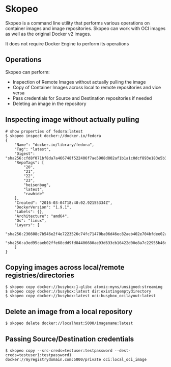 # Skopeo
Skopeo is a command line utility that performs various operations on container images and image repositories. Skopeo can work with OCI images as well as the original Docker v2 images.

It does not require Docker Engine to perform its operations

## Operations
Skopeo can perform:
- Inspection of Remote Images without actually pulling the image
- Copy of Container Images across local to remote repositories and vice versa
- Pass credentials for Source and Destination repositories if needed
- Deleting an image in the repository


## Inspecting image without actually pulling
    # show properties of fedora:latest
    $ skopeo inspect docker://docker.io/fedora
    {
        "Name": "docker.io/library/fedora",
        "Tag": "latest",
        "Digest": "sha256:cfd8f071bf8da7a466748f522406f7ae5908d002af1b1a1c0dcf893e183e5b32",
        "RepoTags": [
            "20",
            "21",
            "22",
            "23",
            "heisenbug",
            "latest",
            "rawhide"
        ],
        "Created": "2016-03-04T18:40:02.92155334Z",
        "DockerVersion": "1.9.1",
        "Labels": {},
        "Architecture": "amd64",
        "Os": "linux",
        "Layers": [
            "sha256:236608c7b546e2f4e7223526c74fc71470ba06d46ec82aeb402e704bfdee02a2",
            "sha256:a3ed95caeb02ffe68cdd9fd84406680ae93d633cb16422d00e8a7c22955b46d4"
        ]
    }

## Copying images across local/remote registries/directories
    $ skopeo copy docker://busybox:1-glibc atomic:myns/unsigned:streaming
    $ skopeo copy docker://busybox:latest dir:existingemptydirectory
    $ skopeo copy docker://busybox:latest oci:busybox_ocilayout:latest

## Delete an image from a local repository
    $ skopeo delete docker://localhost:5000/imagename:latest

## Passing Source/Destination credentials
    $ skopeo copy --src-creds=testuser:testpassword --dest-creds=testuser1:testpassword1 docker://myregistrydomain.com:5000/private oci:local_oci_image

